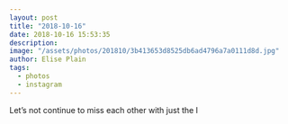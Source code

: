 ```yaml
---
layout: post
title: "2018-10-16"
date: 2018-10-16 15:53:35
description: 
image: "/assets/photos/201810/3b413653d8525db6ad4796a7a0111d8d.jpg"
author: Elise Plain
tags: 
  - photos
  - instagram
---
```


Let’s not continue to miss each other with just the I
<p></p>
